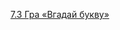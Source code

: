 [7.3 Гра «Вгадай букву»](https://js.web-online.net.ua/1-8-dinamicheskij-html-texnologiya-drag-and-drop-sozdanie-graficheskix-komponent/)
